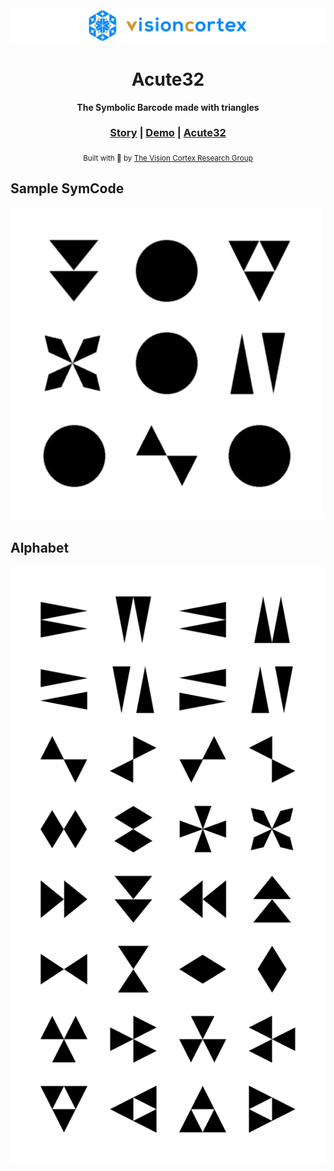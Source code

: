 <div align="center">

  <img src="https://github.com/visioncortex/symcode/raw/master/docs/images/visioncortex-banner.png">
  <h1>Acute32</h1>

  <p>
    <strong>The Symbolic Barcode made with triangles</strong>
  </p>

  <h3>
    <a href="https://www.visioncortex.org/symcode-docs">Story</a>
    <span> | </span>
    <a href="https://symcode.visioncortex.org/">Demo</a>
    <span> | </span>
    <a href="https://github.com/visioncortex/acute32">Acute32</a>
  </h3>
  <sub>Built with 🦀 by <a href="//www.visioncortex.org/">The Vision Cortex Research Group</a></sub>
</div>

## Sample SymCode
![Sample SymCode](dist/SymCode.png)

## Alphabet
![Sample SymCode](dist/alphabet.png)